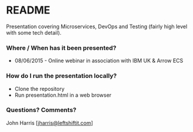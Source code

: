 # README #

Presentation covering Microservices, DevOps and Testing (fairly high level with some tech detail).

### Where / When has it been presented? ###

* 08/06/2015 - Online webinar in association with IBM UK & Arrow ECS

### How do I run the presentation locally? ###

* Clone the repository
* Run presentation.html in a web browser

### Questions? Comments? ###

John Harris [jharris@leftshiftit.com]